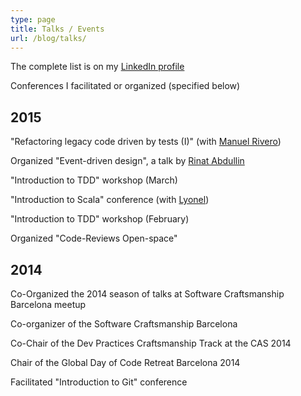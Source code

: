 ```yaml
---
type: page
title: Talks / Events
url: /blog/talks/
---
```


<!-- based on http://ecomba.pro/talks/ -->

The complete list is on my [LinkedIn profile][linkedin-profile]

Conferences I facilitated or organized (specified below)

## 2015

"Refactoring legacy code driven by tests (I)" (with [Manuel Rivero](https://twitter.com/Trikitrok))

Organized "Event-driven design", a talk by [Rinat Abdullin](http://twitter.com/@abdullin)

"Introduction to TDD" workshop (March)

"Introduction to Scala" conference (with [Lyonel](https://twitter.com/Scaap))

"Introduction to TDD" workshop (February)

Organized "Code-Reviews Open-space"

## 2014

Co-Organized the 2014 season of talks at Software Craftsmanship Barcelona meetup

Co-organizer of the Software Craftsmanship Barcelona 

Co-Chair of the Dev Practices Craftsmanship Track at the CAS 2014

Chair of the Global Day of Code Retreat Barcelona 2014

Facilitated "Introduction to Git" conference


[linkedin-profile]: https://es.linkedin.com/in/alvarogarcia7
